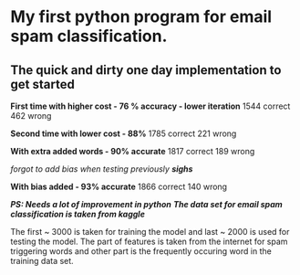 
# My first python program for email spam classification.

## The quick and dirty one day implementation to get started ##

**First time with higher cost - 76 % accuracy - lower iteration**
1544 correct
462 wrong

**Second time with lower cost - 88%**
1785 correct
221 wrong

**With extra added words - 90% accurate**
1817 correct
189 wrong

_forgot to add bias when testing previously ***sighs***_

**With bias added - 93% accurate**
1866 correct
140 wrong

***PS: Needs a lot of improvement in python***
***The data set for email spam classification is taken from kaggle***

The first ~ 3000 is taken for training the model and last ~ 2000 is used for testing the model.
The part of features is taken from the internet for spam triggering words and other part is the frequently occuring word in the training data set.


